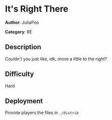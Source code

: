 # It's Right There

**Author**: JuliaPoo

**Category**: RE

## Description

Couldn't you just like, idk, move a little to the right?

## Difficulty

Hard

## Deployment

Provide players the files in `./distrib`